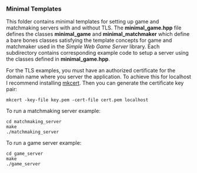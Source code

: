### Minimal Templates

This folder contains minimal templates for setting up game and matchmaking
servers with and without TLS. The **minimal_game.hpp** file defines the classes
**minimal_game** and **minimal_matchmaker** which define a bare bones classes
satisfying the template concepts for game and matchmaker used in the
*Simple Web Game Server* library. Each subdirectory contains corresponding
example code to setup a server using the classes defined in
**minimal_game.hpp**.

For the TLS examples, you must have an
authorized certificate for the domain name where you server the application. To
achieve this for localhost I recommend installing
[mkcert](https://github.com/FiloSottile/mkcert). Then you can generate the
certificate key pair:

```shell
mkcert -key-file key.pem -cert-file cert.pem localhost
```

To run a matchmaking server example:

```shell
cd matchmaking_server
make
./matchmaking_server
```

To run a game server example:

```shell
cd game_server
make
./game_server
```
